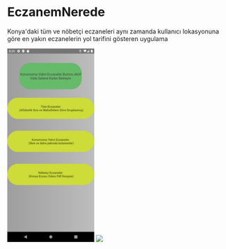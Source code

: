 # EczanemNerede
Konya'daki tüm  ve nöbetçi eczaneleri  aynı zamanda  kullanıcı lokasyonuna göre en yakın eczanelerin yol tarifini gösteren uygulama

<img src="https://github.com/OsmanTurgut2335/EczanemNerede/blob/master/app/src/main/assets/main_screen.jpg" width="200">                                                               <img src="https://github.com/OsmanTurgut2335/EczanemNerede/blob/master/app/src/main/assets/n%C3%B6betci_ekrani.jpg" width="200">





